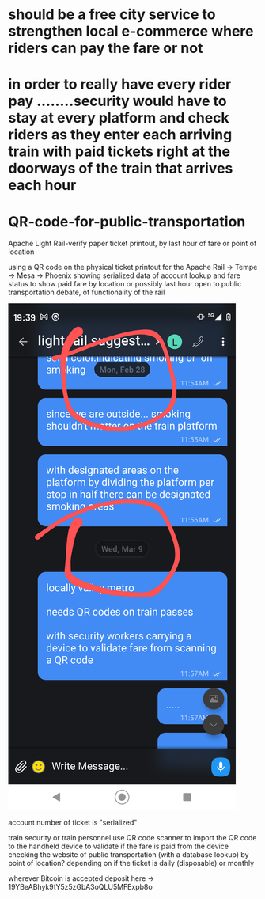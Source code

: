 # should be a free city service to strengthen local e-commerce where riders can pay the fare or not


# in order to really have every rider pay ........security would have to stay at every platform and check riders as they enter each arriving train with paid tickets right at the doorways of the train that arrives each hour

# QR-code-for-public-transportation
Apache Light Rail-verify paper ticket printout, by last hour of fare or point of location


using a QR code on the physical ticket printout for the Apache Rail -> Tempe -> Mesa -> Phoenix
showing serialized data of account lookup and fare status to show paid fare by location or possibly last hour open to public transportation debate, of functionality of the rail

![s1](https://raw.githubusercontent.com/c4pt000/QR-code-for-public-transportation/main/light%20rail.png)


account number of ticket is "serialized"

train security or train personnel use QR code scanner to import the QR code to the handheld device to validate if the fare is paid from the device checking the website of public transportation (with a database lookup) by point of location? depending on if the ticket is daily (disposable) or monthly





wherever Bitcoin is accepted deposit here -> 19YBeABhyk9tY5z5zGbA3oQLU5MFExpb8o
